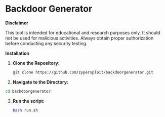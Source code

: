 # Backdoor Generator

**Disclaimer**

This tool is intended for educational and research purposes only. It should not be used for malicious activities. Always obtain proper authorization before conducting any security testing.

**Installation**

1. **Clone the Repository:**

   ```bash
   git clone https://github.com/zypersploit/backdoorgenerator.git
   ```

2. **Navigate to the Directory:**

```bash
cd backdoorgenerator
```

3. **Run the script:**
   ```bash
   bash run.sh
   ```
